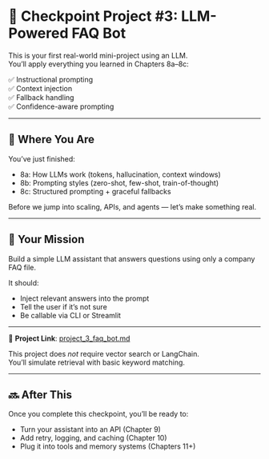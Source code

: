 # 🧪 Checkpoint Project #3: LLM-Powered FAQ Bot

This is your first real-world mini-project using an LLM.  
You’ll apply everything you learned in Chapters 8a–8c:

✅ Instructional prompting  
✅ Context injection  
✅ Fallback handling  
✅ Confidence-aware prompting

---

## 📍 Where You Are

You’ve just finished:

- 8a: How LLMs work (tokens, hallucination, context windows)
- 8b: Prompting styles (zero-shot, few-shot, train-of-thought)
- 8c: Structured prompting + graceful fallbacks

Before we jump into scaling, APIs, and agents — let’s make something real.

---

## 🚀 Your Mission

Build a simple LLM assistant that answers questions using only a company FAQ file.

It should:

- Inject relevant answers into the prompt
- Tell the user if it’s not sure
- Be callable via CLI or Streamlit

---

📄 **Project Link**: [project_3_faq_bot.md](project_3_faq_bot.md)

This project does *not* require vector search or LangChain.  
You’ll simulate retrieval with basic keyword matching.

---

## 🔜 After This

Once you complete this checkpoint, you’ll be ready to:

- Turn your assistant into an API (Chapter 9)
- Add retry, logging, and caching (Chapter 10)
- Plug it into tools and memory systems (Chapters 11+)